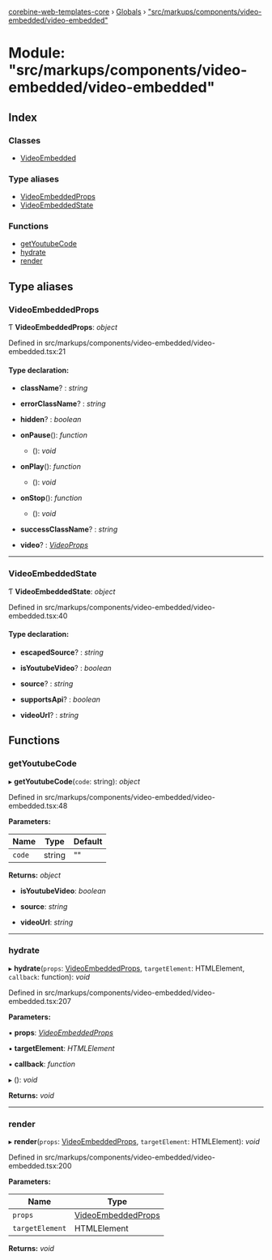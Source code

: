 [corebine-web-templates-core](../README.md) › [Globals](../globals.md) › ["src/markups/components/video-embedded/video-embedded"](_src_markups_components_video_embedded_video_embedded_.md)

# Module: "src/markups/components/video-embedded/video-embedded"

## Index

### Classes

* [VideoEmbedded](../classes/_src_markups_components_video_embedded_video_embedded_.videoembedded.md)

### Type aliases

* [VideoEmbeddedProps](_src_markups_components_video_embedded_video_embedded_.md#videoembeddedprops)
* [VideoEmbeddedState](_src_markups_components_video_embedded_video_embedded_.md#videoembeddedstate)

### Functions

* [getYoutubeCode](_src_markups_components_video_embedded_video_embedded_.md#getyoutubecode)
* [hydrate](_src_markups_components_video_embedded_video_embedded_.md#hydrate)
* [render](_src_markups_components_video_embedded_video_embedded_.md#render)

## Type aliases

###  VideoEmbeddedProps

Ƭ **VideoEmbeddedProps**: *object*

Defined in src/markups/components/video-embedded/video-embedded.tsx:21

#### Type declaration:

* **className**? : *string*

* **errorClassName**? : *string*

* **hidden**? : *boolean*

* **onPause**(): *function*

  * (): *void*

* **onPlay**(): *function*

  * (): *void*

* **onStop**(): *function*

  * (): *void*

* **successClassName**? : *string*

* **video**? : *[VideoProps](_src_markups_components_video_corebine_video_corebine_.md#videoprops)*

___

###  VideoEmbeddedState

Ƭ **VideoEmbeddedState**: *object*

Defined in src/markups/components/video-embedded/video-embedded.tsx:40

#### Type declaration:

* **escapedSource**? : *string*

* **isYoutubeVideo**? : *boolean*

* **source**? : *string*

* **supportsApi**? : *boolean*

* **videoUrl**? : *string*

## Functions

###  getYoutubeCode

▸ **getYoutubeCode**(`code`: string): *object*

Defined in src/markups/components/video-embedded/video-embedded.tsx:48

**Parameters:**

Name | Type | Default |
------ | ------ | ------ |
`code` | string | "" |

**Returns:** *object*

* **isYoutubeVideo**: *boolean*

* **source**: *string*

* **videoUrl**: *string*

___

###  hydrate

▸ **hydrate**(`props`: [VideoEmbeddedProps](_src_markups_components_video_embedded_video_embedded_.md#videoembeddedprops), `targetElement`: HTMLElement, `callback`: function): *void*

Defined in src/markups/components/video-embedded/video-embedded.tsx:207

**Parameters:**

▪ **props**: *[VideoEmbeddedProps](_src_markups_components_video_embedded_video_embedded_.md#videoembeddedprops)*

▪ **targetElement**: *HTMLElement*

▪ **callback**: *function*

▸ (): *void*

**Returns:** *void*

___

###  render

▸ **render**(`props`: [VideoEmbeddedProps](_src_markups_components_video_embedded_video_embedded_.md#videoembeddedprops), `targetElement`: HTMLElement): *void*

Defined in src/markups/components/video-embedded/video-embedded.tsx:200

**Parameters:**

Name | Type |
------ | ------ |
`props` | [VideoEmbeddedProps](_src_markups_components_video_embedded_video_embedded_.md#videoembeddedprops) |
`targetElement` | HTMLElement |

**Returns:** *void*
